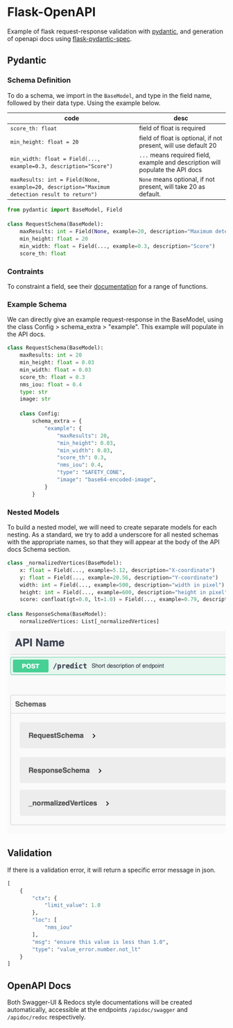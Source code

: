 # Flask-OpenAPI

Example of flask request-response validation with [pydantic](https://pydantic-docs.helpmanual.io), and generation of openapi docs using [flask-pydantic-spec](https://github.com/turner-townsend/flask-pydantic-spec).

## Pydantic

### Schema Definition

To do a schema, we import in the `BaseModel`, and type in the field name, followed by their data type. Using the example below.

| code | desc |
|-|-|
| `score_th: float` |  field of float is required |
| `min_height: float = 20` |  field of float is optional, if not present, will use default 20 |
| `min_width: float = Field(..., example=0.3, description="Score")` | `...` means required field, example and description will populate the API docs |
| `maxResults: int = Field(None, example=20, description="Maximum detection result to return")` | `None` means optional, if not present, will take 20 as default. |

```python
from pydantic import BaseModel, Field

class RequestSchema(BaseModel):
    maxResults: int = Field(None, example=20, description="Maximum detection result to return")
    min_height: float = 20
    min_width: float = Field(..., example=0.3, description="Score")
    score_th: float
```

### Contraints

To constraint a field, see their [documentation](https://pydantic-docs.helpmanual.io/usage/types/#constrained-types) for a range of functions.

### Example Schema

We can directly give an example request-response in the BaseModel, using the class Config > schema_extra > "example". This example will populate in the API docs.

```python
class RequestSchema(BaseModel):
    maxResults: int = 20
    min_height: float = 0.03
    min_width: float = 0.03
    score_th: float = 0.3
    nms_iou: float = 0.4
    type: str
    image: str

    class Config:
        schema_extra = {
            "example": {
                "maxResults": 20,
                "min_height": 0.03,
                "min_width": 0.03,
                "score_th": 0.3,
                "nms_iou": 0.4,
                "type": "SAFETY_CONE",
                "image": "base64-encoded-image",
            }
        }
```

### Nested Models

To build a nested model, we will need to create separate models for each nesting. As a standard, we try to add a underscore for all nested schemas with the appropriate names, so that they will appear at the body of the API docs Schema section.

```python
class _normalizedVertices(BaseModel):
    x: float = Field(..., example=5.12, description="X-coordinate")
    y: float = Field(..., example=20.56, description="Y-coordinate")
    width: int = Field(..., example=500, description="width in pixel")
    height: int = Field(..., example=600, description="height in pixel")
    score: confloat(gt=0.0, lt=1.0) = Field(..., example=0.79, description="confidence score")

class ResponseSchema(BaseModel):
    normalizedVertices: List[_normalizedVertices]
```

![](https://github.com/mapattacker/Flask-OpenAPI/blob/master/apidocs.png?raw=true)


## Validation

If there is a validation error, it will return a specific error message in json.

```python
[
    {
        "ctx": {
            "limit_value": 1.0
        },
        "loc": [
            "nms_iou"
        ],
        "msg": "ensure this value is less than 1.0",
        "type": "value_error.number.not_lt"
    }
]
```

## OpenAPI Docs

Both Swagger-UI & Redocs style documentations will be created automatically, accessible at the endpoints `/apidoc/swagger` and `/apidoc/redoc` respectively.